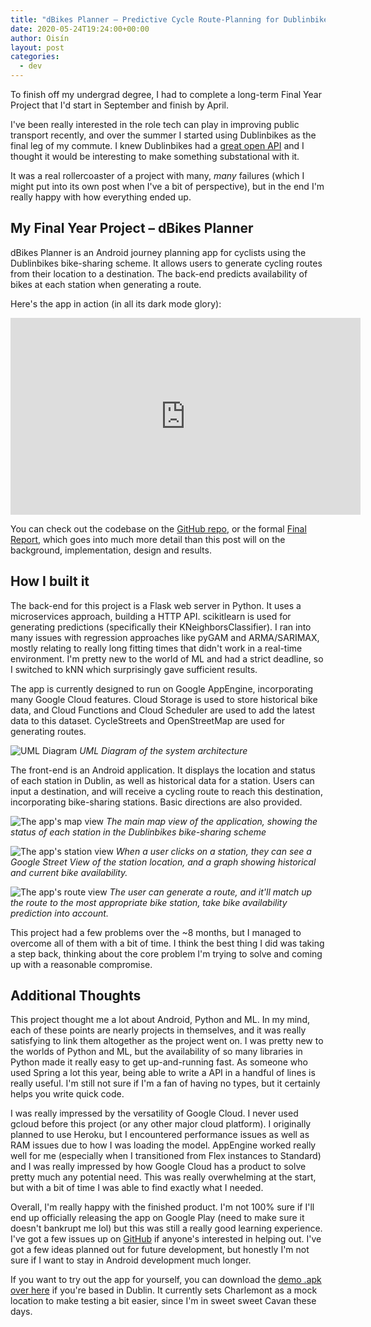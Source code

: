 ```yaml
---
title: "dBikes Planner – Predictive Cycle Route-Planning for Dublinbikes"
date: 2020-05-24T19:24:00+00:00
author: Oisín
layout: post
categories:
  - dev
---
```


To finish off my undergrad degree, I had to complete a long-term Final Year Project that I'd start in September and finish by April.

I've been really interested in the role tech can play in improving public transport recently, and over the summer I started using Dublinbikes as the final leg of my commute. I knew Dublinbikes had a [great open API](https://data.smartdublin.ie/dataset/dublinbikes/resource/d008c9bf-f34b-46e0-9bc2-a099d728fa1e) and I thought it would be interesting to make something substational with it.

It was a real rollercoaster of a project with many, _many_ failures (which I might put into its own post when I've a bit of perspective), but in the end I'm really happy with how everything ended up.

## My Final Year Project – dBikes Planner

dBikes Planner is an Android journey planning app for cyclists using the Dublinbikes bike-sharing scheme. It allows users to generate cycling routes from their location to a destination. The back-end predicts availability of bikes at each station when generating a route.

Here's the app in action (in all its dark mode glory):

<!-- markdownlint-disable MD033 -->
<iframe width="560" height="315" src="https://www.youtube-nocookie.com/embed/Bgo1CEgx-2w" frameborder="0" allow="accelerometer; autoplay; encrypted-media; gyroscope; picture-in-picture" allowfullscreen></iframe>

You can check out the codebase on the [GitHub repo](https://github.com/oisinq/fyp), or the formal [Final Report](https://github.com/oisinq/fyp), which goes into much more detail than this post will on the background, implementation, design and results.

## How I built it

The back-end for this project is a Flask web server in Python. It uses a microservices approach, building a HTTP API. scikitlearn is used for generating predictions (specifically their KNeighborsClassifier). I ran into many issues with regression approaches like pyGAM and ARMA/SARIMAX, mostly relating to really long fitting times that didn't work in a real-time environment. I'm pretty new to the world of ML and had a strict deadline, so I switched to kNN which surprisingly gave sufficient results.

The app is currently designed to run on Google AppEngine, incorporating many Google Cloud features. Cloud Storage is used to store historical bike data, and Cloud Functions and Cloud Scheduler are used to add the latest data to this dataset. CycleStreets and OpenStreetMap are used for generating routes.

![UML Diagram](/img/2020/05/uml.png)
_UML Diagram of the system architecture_

The front-end is an Android application. It displays the location and status of each station in Dublin, as well as historical data for a station. Users can input a destination, and will receive a cycling route to reach this destination, incorporating bike-sharing stations. Basic directions are also provided.

![The app's map view](/img/2020/05/map_view.jpg)
_The main map view of the application, showing the status of each station in the Dublinbikes bike-sharing scheme_

![The app's station view](/img/2020/05/station_view.jpg)
_When a user clicks on a station, they can see a Google Street View of the station location, and a graph showing historical and current bike availability._

![The app's route view](/img/2020/05/route_view.jpg)
_The user can generate a route, and it'll match up the route to the most appropriate bike station, take bike availability prediction into account._

This project had a few problems over the ~8 months, but I managed to overcome all of them with a bit of time. I think the best thing I did was taking a step back, thinking about the core problem I'm trying to solve and coming up with a reasonable compromise.

## Additional Thoughts

This project thought me a lot about Android, Python and ML. In my mind, each of these points are nearly projects in themselves, and it was really satisfying to link them altogether as the project went on. I was pretty new to the worlds of Python and ML, but the availability of so many libraries in Python made it really easy to get up-and-running fast. As someone who used Spring a lot this year, being able to write a API in a handful of lines is really useful. I'm still not sure if I'm a fan of having no types, but it certainly helps you write quick code.

I was really impressed by the versatility of Google Cloud. I never used gcloud before this project (or any other major cloud platform). I originally planned to use Heroku, but I encountered performance issues as well as RAM issues due to how I was loading the model. AppEngine worked really well for me (especially when I transitioned from Flex instances to Standard) and I was really impressed by how Google Cloud has a product to solve pretty much any potential need. This was really overwhelming at the start, but with a bit of time I was able to find exactly what I needed.

Overall, I'm really happy with the finished product. I'm not 100% sure if I'll end up officially releasing the app on Google Play (need to make sure it doesn't bankrupt me lol) but this was still a really good learning experience. I've got a few issues up on [GitHub](https://github.com/oisinq/fyp/issues) if anyone's interested in helping out. I've got a few ideas planned out for future development, but honestly I'm not sure if I want to stay in Android development much longer.

If you want to try out the app for yourself, you can download the [demo .apk over here](https://github.com/oisinq/fyp/releases) if you're based in Dublin. It currently sets Charlemont as a mock location to make testing a bit easier, since I'm in sweet sweet Cavan these days.
